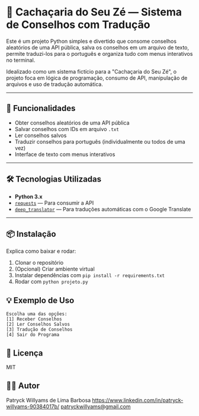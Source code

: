 # 🍹 Cachaçaria do Seu Zé — Sistema de Conselhos com Tradução

Este é um projeto Python simples e divertido que consome conselhos aleatórios de uma API pública, salva os conselhos em um arquivo de texto, permite traduzi-los para o português e organiza tudo com menus interativos no terminal.

Idealizado como um sistema fictício para a "Cachaçaria do Seu Zé", o projeto foca em lógica de programação, consumo de API, manipulação de arquivos e uso de tradução automática.

---

## 🚀 Funcionalidades

- Obter conselhos aleatórios de uma API pública
- Salvar conselhos com IDs em arquivo `.txt`
- Ler conselhos salvos
- Traduzir conselhos para português (individualmente ou todos de uma vez)
- Interface de texto com menus interativos

---

## 🛠️ Tecnologias Utilizadas

- **Python 3.x**
- [`requests`](https://pypi.org/project/requests/) — Para consumir a API
- [`deep_translator`](https://pypi.org/project/deep-translator/) — Para traduções automáticas com o Google Translate

---
## 📦 Instalação
Explica como baixar e rodar:
1. Clonar o repositório
2. (Opcional) Criar ambiente virtual
3. Instalar dependências com `pip install -r requirements.txt`
4. Rodar com `python projeto.py`

## 💡 Exemplo de Uso
    
    Escolha uma das opções:
    [1] Receber Conselhos
    [2] Ler Conselhos Salvos
    [3] Tradução de Conselhos
    [4] Sair do Programa

## 📝 Licença
MIT

## 🙋‍♂️ Autor
Patryck Willyams de Lima Barbosa
https://www.linkedin.com/in/patryck-willyams-90384017b/
patryckwillyams@gmail.com

